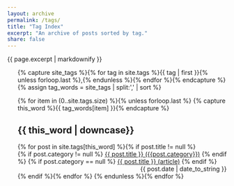 ```yaml
---
layout: archive
permalink: /tags/
title: "Tag Index"
excerpt: "An archive of posts sorted by tag."
share: false
---
```


{{ page.excerpt | markdownify }}

<ul class="tag__list">

{% capture site_tags %}{% for tag in site.tags %}{{ tag | first }}{% unless forloop.last %},{% endunless %}{% endfor %}{% endcapture %}
{% assign tag_words = site_tags | split:',' | sort %}
<div>
  {% for item in (0..site.tags.size) %}{% unless forloop.last %}
    {% capture this_word %}{{ tag_words[item] }}{% endcapture %}
    <h2 id="{{ this_word | cgi_escape | downcase | replace: '+', '-' }}">{{ this_word | downcase}}</h2>
    {% for post in site.tags[this_word] %}{% if post.title != null %}
      <div>
        <span style="float: left;">
        {% if post.category != null %}
          <a href="{{ post.url }}">{{ post.title }}  ({{post.category}})</a>
        {% endif %}
         {% if post.category == null %}
          <a href="{{ post.url }}">{{ post.title }}  (article)</a>
        {% endif %}
        </span>
        <span style="float: right;">
          {{ post.date | date_to_string }}
        </span>
      </div>
      <div style="clear: both;"></div>
    {% endif %}{% endfor %}
  {% endunless %}{% endfor %}
</div>
</ul>
